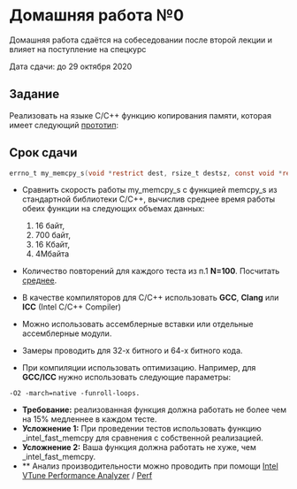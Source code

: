 # Домашняя работа №0

Домашняя работа сдаётся на собеседовании после второй лекции и влияет на поступление на спецкурс

Дата сдачи: до 29 октября 2020

## Задание

Реализовать на языке С/С++ функцию копирования памяти, 
которая имеет следующий [прототип](https://ru.wikipedia.org/wiki/Прототип_функции):

## Срок сдачи

  
```C
errno_t my_memcpy_s(void *restrict dest, rsize_t destsz, const void *restrict src, rsize_t count ).
```

  * Сравнить скорость работы my_memcpy_s с функцией memcpy_s из стандартной библиотеки С/С++, вычислив среднее время работы обеих функции на следующих объемах данных: 
     1. 16 байт, 
     1. 700 байт, 
     1. 16 Кбайт, 
     1. 4Мбайта 
  * Количество повторений для каждого теста из п.1 **N=100**. Посчитать [среднее](https://ru.wikipedia.org/wiki/Математическое_ожидание).
  * В качестве компиляторов для С/С++ использовать **GCC**, **Clang** или **ICC** (Intel C/C++ Compiler)
  * Можно использовать ассемблерные вставки или отдельные ассемблерные модули. 
  * Замеры проводить для 32-х битного и 64-х битного кода. 
  
  * При компиляции использовать оптимизацию. Например, для **GCC/ICC** нужно использовать следующие параметры:  
 ```
 -O2 -march=native -funroll-loops. 
 ```
  
  * **Требование:** реализованная функция должна работать не более чем на 15% медленнее в каждом тесте.  
  * **Усложнение 1:** При проведении тестов использовать функцию _intel_fast_memcpy для сравнения с собственной реализацией.  
  * **Усложнение 2:** Ваша функция должна работать не хуже, чем _intel_fast_memcpy. 
  * ** Анализ производительности можно проводить при помощи [Intel VTune Performance Analyzer](https://en.wikipedia.org/wiki/VTune) / [Perf](https://en.wikipedia.org/wiki/Perf_(Linux))